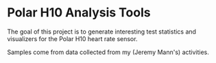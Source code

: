 # Polar H10 Analysis Tools

The goal of this project is to generate interesting test statistics and visualizers
for the Polar H10 heart rate sensor.

Samples come from data collected from my (Jeremy Mann's) activities. 
